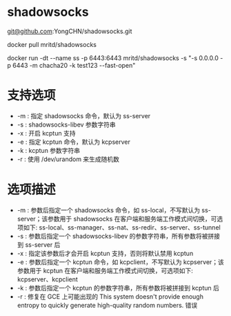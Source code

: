 # shadowsocks

git@github.com:YongCHN/shadowsocks.git

docker pull mritd/shadowsocks

docker run -dt --name ss -p 6443:6443 mritd/shadowsocks -s "-s 0.0.0.0 -p 6443 -m chacha20 -k test123 --fast-open"

# 支持选项
   * -m : 指定 shadowsocks 命令，默认为 ss-server
   * -s : shadowsocks-libev 参数字符串
   * -x : 开启 kcptun 支持
   * -e : 指定 kcptun 命令，默认为 kcpserver
   * -k : kcptun 参数字符串
   * -r : 使用 /dev/urandom 来生成随机数
# 选项描述
   * -m : 参数后指定一个 shadowsocks 命令，如 ss-local，不写默认为 ss-server；该参数用于 shadowsocks 在客户端和服务端工作模式间切换，可选项如下: ss-local、ss-manager、ss-nat、ss-redir、ss-server、ss-tunnel
   * -s : 参数后指定一个 shadowsocks-libev 的参数字符串，所有参数将被拼接到 ss-server 后
   * -x : 指定该参数后才会开启 kcptun 支持，否则将默认禁用 kcptun
   * -e : 参数后指定一个 kcptun 命令，如 kcpclient，不写默认为 kcpserver；该参数用于 kcptun 在客户端和服务端工作模式间切换，可选项如下: kcpserver、kcpclient
   * -k : 参数后指定一个 kcptun 的参数字符串，所有参数将被拼接到 kcptun 后
   * -r : 修复在 GCE 上可能出现的 This system doesn't provide enough entropy to quickly generate high-quality random numbers. 错误
